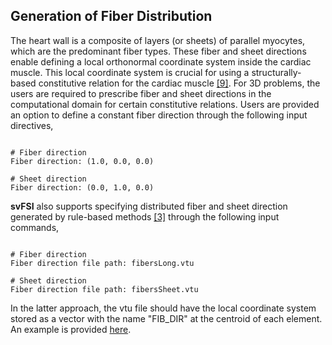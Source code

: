 ## Generation of Fiber Distribution

The heart wall is a composite of layers (or sheets) of parallel myocytes, which are the predominant fiber types. These fiber and sheet directions enable defining a local orthonormal coordinate system inside the cardiac muscle. This local coordinate system is crucial for using a structurally-based constitutive relation for the cardiac muscle <a href="#ref-9">[9]</a>. For 3D problems, the users are required to prescribe fiber and sheet directions in the computational domain for certain constitutive relations. Users are provided an option to define a constant fiber direction through the following input directives,

<pre class="highlight plaintext"><code>
# Fiber direction
Fiber direction: (1.0, 0.0, 0.0)

# Sheet direction
Fiber direction: (0.0, 1.0, 0.0)
</code></pre>

**svFSI** also supports specifying distributed fiber and sheet direction generated by rule-based methods <a href="#ref-3">[3]</a> through the following input commands,

<pre class="highlight plaintext"><code>
# Fiber direction
Fiber direction file path: fibersLong.vtu

# Sheet direction
Fiber direction file path: fibersSheet.vtu
</code></pre>

In the latter approach, the vtu file should have the local coordinate system stored as a vector with the name "FIB_DIR" at the centroid of each element. An example is provided <a href="https://github.com/SimVascular/svFSI-Tests/blob/master/06-ustruct/03-LV-Guccione-active/mesh/P1/fibersLong.vtu">here</a>.
